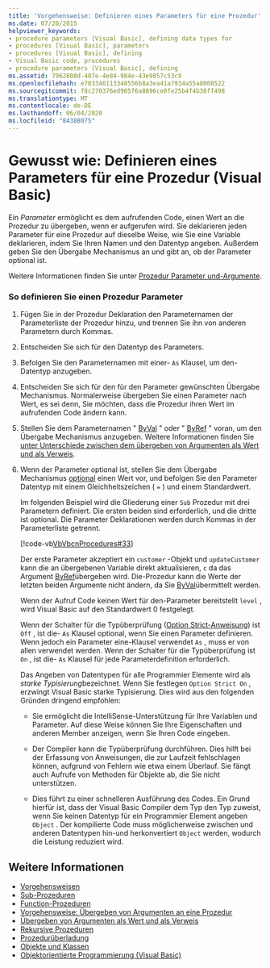 ```yaml
---
title: 'Vorgehensweise: Definieren eines Parameters für eine Prozedur'
ms.date: 07/20/2015
helpviewer_keywords:
- procedure parameters [Visual Basic], defining data types for
- procedures [Visual Basic], parameters
- procedures [Visual Basic], defining
- Visual Basic code, procedures
- procedure parameters [Visual Basic], defining
ms.assetid: 7962808d-407e-4e84-984e-43e9857c53c9
ms.openlocfilehash: e703346113348556b8a3ea41a7934a55a8008522
ms.sourcegitcommit: f8c270376ed905f6a8896ce0fe25b4f4b38ff498
ms.translationtype: MT
ms.contentlocale: de-DE
ms.lasthandoff: 06/04/2020
ms.locfileid: "84388075"
---
```

# <a name="how-to-define-a-parameter-for-a-procedure-visual-basic"></a>Gewusst wie: Definieren eines Parameters für eine Prozedur (Visual Basic)
Ein *Parameter* ermöglicht es dem aufrufenden Code, einen Wert an die Prozedur zu übergeben, wenn er aufgerufen wird. Sie deklarieren jeden Parameter für eine Prozedur auf dieselbe Weise, wie Sie eine Variable deklarieren, indem Sie Ihren Namen und den Datentyp angeben. Außerdem geben Sie den Übergabe Mechanismus an und gibt an, ob der Parameter optional ist.  
  
 Weitere Informationen finden Sie unter [Prozedur Parameter und-Argumente](./procedure-parameters-and-arguments.md).  
  
### <a name="to-define-a-procedure-parameter"></a>So definieren Sie einen Prozedur Parameter  
  
1. Fügen Sie in der Prozedur Deklaration den Parameternamen der Parameterliste der Prozedur hinzu, und trennen Sie ihn von anderen Parametern durch Kommas.  
  
2. Entscheiden Sie sich für den Datentyp des Parameters.  
  
3. Befolgen Sie den Parameternamen mit einer- `As` Klausel, um den-Datentyp anzugeben.  
  
4. Entscheiden Sie sich für den für den Parameter gewünschten Übergabe Mechanismus. Normalerweise übergeben Sie einen Parameter nach Wert, es sei denn, Sie möchten, dass die Prozedur ihren Wert im aufrufenden Code ändern kann.  
  
5. Stellen Sie dem Parameternamen " [ByVal](../../../language-reference/modifiers/byval.md) " oder " [ByRef](../../../language-reference/modifiers/byref.md) " voran, um den Übergabe Mechanismus anzugeben. Weitere Informationen finden Sie [unter Unterschiede zwischen dem übergeben von Argumenten als Wert und als Verweis](./differences-between-passing-an-argument-by-value-and-by-reference.md).  
  
6. Wenn der Parameter optional ist, stellen Sie dem Übergabe Mechanismus [optional](../../../language-reference/modifiers/optional.md) einen Wert vor, und befolgen Sie den Parameter Datentyp mit einem Gleichheitszeichen ( `=` ) und einem Standardwert.  
  
     Im folgenden Beispiel wird die Gliederung einer `Sub` Prozedur mit drei Parametern definiert. Die ersten beiden sind erforderlich, und die dritte ist optional. Die Parameter Deklarationen werden durch Kommas in der Parameterliste getrennt.  
  
     [!code-vb[VbVbcnProcedures#33](~/samples/snippets/visualbasic/VS_Snippets_VBCSharp/VbVbcnProcedures/VB/Class1.vb#33)]  
  
     Der erste Parameter akzeptiert ein `customer` -Objekt und `updateCustomer` kann die an übergebenen Variable direkt aktualisieren, `c` da das Argument [ByRef](../../../language-reference/modifiers/byref.md)übergeben wird. Die-Prozedur kann die Werte der letzten beiden Argumente nicht ändern, da Sie [ByVal](../../../language-reference/modifiers/byval.md)übermittelt werden.  
  
     Wenn der Aufruf Code keinen Wert für den-Parameter bereitstellt `level` , wird Visual Basic auf den Standardwert 0 festgelegt.  
  
     Wenn der Schalter für die Typüberprüfung ([Option Strict-Anweisung](../../../language-reference/statements/option-strict-statement.md)) ist `Off` , ist die- `As` Klausel optional, wenn Sie einen Parameter definieren. Wenn jedoch ein Parameter eine-Klausel verwendet `As` , muss er von allen verwendet werden. Wenn der Schalter für die Typüberprüfung ist `On` , ist die- `As` Klausel für jede Parameterdefinition erforderlich.  
  
     Das Angeben von Datentypen für alle Programmier Elemente wird als *starke Typisierung*bezeichnet. Wenn Sie festlegen `Option Strict On` , erzwingt Visual Basic starke Typisierung. Dies wird aus den folgenden Gründen dringend empfohlen:  
  
    - Sie ermöglicht die IntelliSense-Unterstützung für Ihre Variablen und Parameter. Auf diese Weise können Sie Ihre Eigenschaften und anderen Member anzeigen, wenn Sie Ihren Code eingeben.  
  
    - Der Compiler kann die Typüberprüfung durchführen. Dies hilft bei der Erfassung von Anweisungen, die zur Laufzeit fehlschlagen können, aufgrund von Fehlern wie etwa einem Überlauf. Sie fängt auch Aufrufe von Methoden für Objekte ab, die Sie nicht unterstützen.  
  
    - Dies führt zu einer schnelleren Ausführung des Codes. Ein Grund hierfür ist, dass der Visual Basic Compiler dem Typ den Typ zuweist, wenn Sie keinen Datentyp für ein Programmier Element angeben `Object` . Der kompilierte Code muss möglicherweise zwischen und anderen Datentypen hin-und herkonvertiert `Object` werden, wodurch die Leistung reduziert wird.  
  
## <a name="see-also"></a>Weitere Informationen

- [Vorgehensweisen](./index.md)
- [Sub-Prozeduren](./sub-procedures.md)
- [Function-Prozeduren](./function-procedures.md)
- [Vorgehensweise: Übergeben von Argumenten an eine Prozedur](./how-to-pass-arguments-to-a-procedure.md)
- [Übergeben von Argumenten als Wert und als Verweis](./passing-arguments-by-value-and-by-reference.md)
- [Rekursive Prozeduren](./recursive-procedures.md)
- [Prozedurüberladung](./procedure-overloading.md)
- [Objekte und Klassen](../objects-and-classes/index.md)
- [Objektorientierte Programmierung (Visual Basic)](../../concepts/object-oriented-programming.md)
